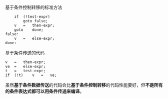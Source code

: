 基于条件控制转移的标准方法

		if	(!test-expr)
			goto false;
		v	=	then-expr;
		goto	done;
	false:
		v	=	else-expr;
	done:
基于条件传送的代码

	v	=	then-expr;
	ve	=	else-expr;
	t	=	test-expr;
	if	(!t)	v	=	ve;

虽然**基于条件数据传送**的代码会比**基于条件控制转移**的代码性能要好，但**不是所有的条件表达式都可以用条件传送来编译**。